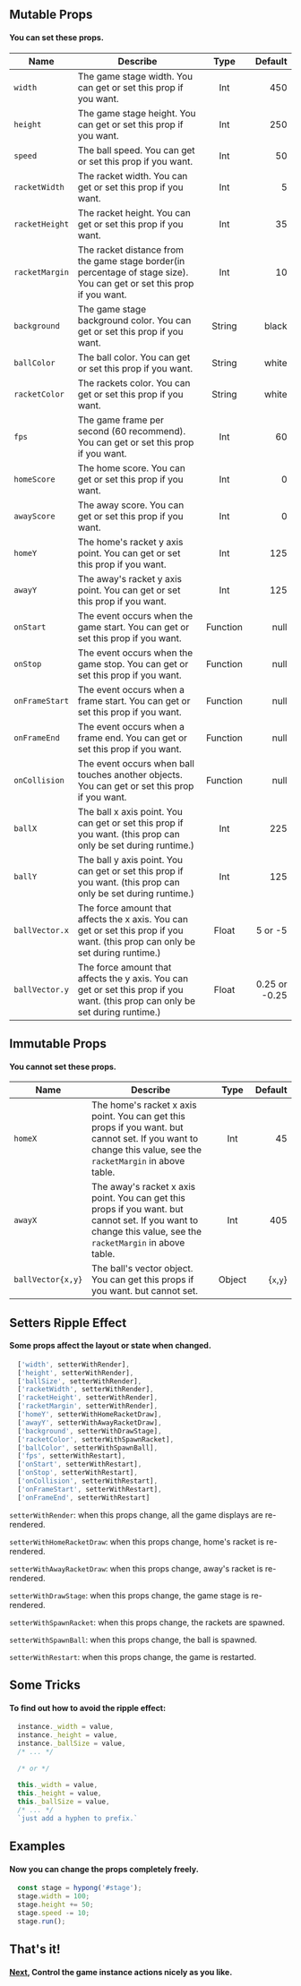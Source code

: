 ## Mutable Props
#### You can set these props.
|Name|Describe|Type|Default|
|------|------|:----:|-------:|
|`width`|The game stage width. You can get or set this prop if you want.|Int|450|
|`height`|The game stage height. You can get or set this prop if you want.|Int|250|
|`speed`|The ball speed. You can get or set this prop if you want.|Int|50|
|`racketWidth`|The racket width. You can get or set this prop if you want.|Int|5|
|`racketHeight`|The racket height. You can get or set this prop if you want.|Int|35|
|`racketMargin`|The racket distance from the game stage border(in percentage of stage size). You can get or set this prop if you want.|Int|10|
|`background`|The game stage background color. You can get or set this prop if you want.|String|black|
|`ballColor`|The ball color. You can get or set this prop if you want.|String|white|
|`racketColor`|The rackets color. You can get or set this prop if you want.|String|white|
|`fps`|The game frame per second (60 recommend). You can get or set this prop if you want.|Int|60|
|`homeScore`|The home score. You can get or set this prop if you want.|Int|0|
|`awayScore`|The away score. You can get or set this prop if you want.|Int|0|
|`homeY`|The home's racket y axis point. You can get or set this prop if you want.|Int|125|
|`awayY`|The away's racket y axis point. You can get or set this prop if you want.|Int|125|
|`onStart`|The event occurs when the game start. You can get or set this prop if you want.|Function|null|
|`onStop`|The event occurs when the game stop. You can get or set this prop if you want.|Function|null|
|`onFrameStart`|The event occurs when a frame start. You can get or set this prop if you want.|Function|null|
|`onFrameEnd`|The event occurs when a frame end. You can get or set this prop if you want.|Function|null|
|`onCollision`|The event occurs when ball touches another objects. You can get or set this prop if you want.|Function|null|
|`ballX`|The ball x axis point. You can get or set this prop if you want. (this prop can only be set during runtime.)|Int|225|
|`ballY`|The ball y axis point. You can get or set this prop if you want. (this prop can only be set during runtime.)|Int|125|
|`ballVector.x`|The force amount that affects the x axis. You can get or set this prop if you want. (this prop can only be set during runtime.)|Float|5 or -5|
|`ballVector.y`|The force amount that affects the y axis. You can get or set this prop if you want. (this prop can only be set during runtime.)|Float|0.25 or -0.25|

## Immutable Props
#### You cannot set these props.
|Name|Describe|Type|Default|
|------|------|:----:|-------:|
|`homeX`|The home's racket x axis point. You can get this props if you want. but cannot set. If you want to change this value, see the `racketMargin` in above table.|Int|45|
|`awayX`|The away's racket x axis point. You can get this props if you want. but cannot set. If you want to change this value, see the `racketMargin` in above table.|Int|405|
|`ballVector{x,y}`|The ball's vector object. You can get this props if you want. but cannot set.|Object|{`x`,`y`}|

## Setters Ripple Effect
#### Some props affect the layout or state when changed.
```js
  ['width', setterWithRender],
  ['height', setterWithRender],
  ['ballSize', setterWithRender],
  ['racketWidth', setterWithRender],
  ['racketHeight', setterWithRender],
  ['racketMargin', setterWithRender],
  ['homeY', setterWithHomeRacketDraw],
  ['awayY', setterWithAwayRacketDraw],
  ['background', setterWithDrawStage],
  ['racketColor', setterWithSpawnRacket],
  ['ballColor', setterWithSpawnBall],
  ['fps', setterWithRestart],
  ['onStart', setterWithRestart],
  ['onStop', setterWithRestart],
  ['onCollision', setterWithRestart],
  ['onFrameStart', setterWithRestart],
  ['onFrameEnd', setterWithRestart]
```
`setterWithRender`: when this props change, all the game displays are re-rendered.

`setterWithHomeRacketDraw`: when this props change, home's racket is re-rendered.

`setterWithAwayRacketDraw`: when this props change, away's racket is re-rendered.

`setterWithDrawStage`: when this props change, the game stage is re-rendered.

`setterWithSpawnRacket`: when this props change, the rackets are spawned.

`setterWithSpawnBall`: when this props change, the ball is spawned.

`setterWithRestart`: when this props change, the game is restarted.

## Some Tricks
#### To find out how to avoid the ripple effect:
```js
  instance._width = value,
  instance._height = value,
  instance._ballSize = value,
  /* ... */
  
  /* or */
  
  this._width = value,
  this._height = value,
  this._ballSize = value,
  /* ... */
  `just add a hyphen to prefix.`
```

## Examples
#### Now you can change the props completely freely.
```js
  const stage = hypong('#stage');
  stage.width = 100;
  stage.height += 50;
  stage.speed -= 10;
  stage.run();
```

## That's it!
#### [Next](https://github.com/leejg1313/hypongJS/blob/master/documentations/3.%20Actions.md), Control the game instance actions nicely as you like.

